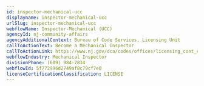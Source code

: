 ```yaml
---
id: inspector-mechanical-ucc
displayname: inspector-mechanical-ucc
urlSlug: inspector-mechanical-ucc
webflowName: Inspector-Mechanical (UCC)
agencyId: nj-community-affairs
agencyAdditionalContext: Bureau of Code Services, Licensing Unit
callToActionText: Become a Mechanical Inspector
callToActionLink: https://www.nj.gov/dca/codes/offices/licensing_cont_ed.shtml
webflowIndustry: Mechanical Inspector
divisionPhone: (609) 984-7834
webflowId: 5f772996d2749af8c79cf7e0
licenseCertificationClassification: LICENSE
---
```

